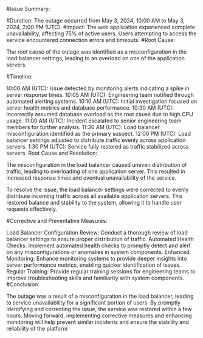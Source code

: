 #Issue Summary:

#Duration: 
The outage occurred from May 3, 2024, 10:00 AM to May 3, 2024, 2:00 PM (UTC).
#Impact:
 The web application experienced complete unavailability, affecting 75% of active users. Users attempting to access the service encountered connection errors and timeouts.
#Root Cause:

The root cause of the outage was identified as a misconfiguration in the load balancer settings, leading to an overload on one of the application servers.

#Timeline:

10:00 AM (UTC): Issue detected by monitoring alerts indicating a spike in server response times.
10:05 AM (UTC): Engineering team notified through automated alerting systems.
10:10 AM (UTC): Initial investigation focused on server health metrics and database performance.
10:30 AM (UTC): Incorrectly assumed database overload as the root cause due to high CPU usage.
11:00 AM (UTC): Incident escalated to senior engineering team members for further analysis.
11:30 AM (UTC): Load balancer misconfiguration identified as the primary suspect.
12:00 PM (UTC): Load balancer settings adjusted to distribute traffic evenly across application servers.
1:30 PM (UTC): Service fully restored as traffic stabilized across servers.
Root Cause and Resolution:

The misconfiguration in the load balancer caused uneven distribution of traffic, leading to overloading of one application server. This resulted in increased response times and eventual unavailability of the service.

To resolve the issue, the load balancer settings were corrected to evenly distribute incoming traffic across all available application servers. This restored balance and stability to the system, allowing it to handle user requests effectively.

#Corrective and Preventative Measures:

Load Balancer Configuration Review: Conduct a thorough review of load balancer settings to ensure proper distribution of traffic.
Automated Health Checks: Implement automated health checks to promptly detect and alert on any misconfigurations or anomalies in system components.
Enhanced Monitoring: Enhance monitoring systems to provide deeper insights into server performance metrics, enabling quicker identification of issues.
Regular Training: Provide regular training sessions for engineering teams to improve troubleshooting skills and familiarity with system components.
#Conclusion:

The outage was a result of a misconfiguration in the load balancer, leading to service unavailability for a significant portion of users. By promptly identifying and correcting the issue, the service was restored within a few hours. Moving forward, implementing corrective measures and enhancing monitoring will help prevent similar incidents and ensure the stability and reliability of the platform
